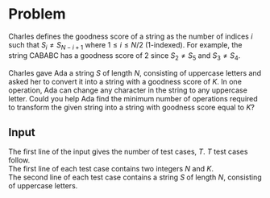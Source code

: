 # Problem

Charles defines the goodness score of a string as the number of indices $i$ such that $S_i≠S_{N−i+1}$ where $1≤i≤N/2$ (1-indexed). For example, the string CABABC has a goodness score of 2 since $S_2≠S_5$ and $S_3≠S_4$.

Charles gave Ada a string $S$ of length $N$, consisting of uppercase letters and asked her to convert it into a string with a goodness score of $K$. In one operation, Ada can change any character in the string to any uppercase letter. Could you help Ada find the minimum number of operations required to transform the given string into a string with goodness score equal to $K$?

## Input

The first line of the input gives the number of test cases, $T$. $T$ test cases follow.  
The first line of each test case contains two integers $N$ and $K$.  
The second line of each test case contains a string $S$ of length $N$, consisting of uppercase letters.
